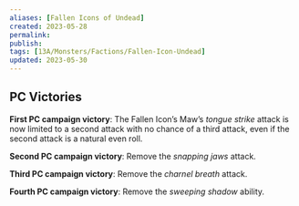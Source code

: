 ```yaml
---
aliases: [Fallen Icons of Undead]
created: 2023-05-28
permalink: 
publish: 
tags: [13A/Monsters/Factions/Fallen-Icon-Undead]
updated: 2023-05-30
---
```


## PC Victories

**First PC campaign victory**: The Fallen Icon’s Maw’s *tongue strike* attack is now limited to a second attack with no chance of a third attack, even if the second attack is a natural even roll.

**Second PC campaign victory**: Remove the *snapping jaws* attack.

**Third PC campaign victory**: Remove the *charnel breath* attack.

**Fourth PC campaign victory**: Remove the *sweeping shadow* ability.